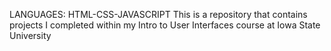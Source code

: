 LANGUAGES: HTML-CSS-JAVASCRIPT
This is a repository that contains projects I completed within my Intro to User Interfaces course at Iowa State University
